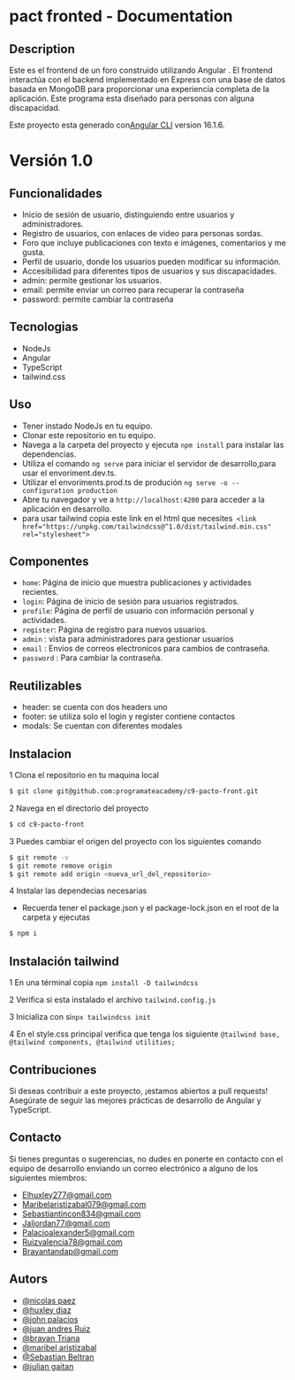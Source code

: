 # pact fronted - Documentation

## Description
Este es el frontend de un foro construido utilizando Angular . El frontend interactúa con el backend implementado en Express con una base de datos basada en MongoDB para proporcionar una experiencia completa de la aplicación. Este programa esta diseñado para personas con alguna discapacidad.

Este proyecto esta generado con[Angular CLI](https://github.com/angular/angular-cli) version 16.1.6.

# Versión 1.0

## Funcionalidades
- Inicio de sesión de usuario, distinguiendo entre usuarios y administradores.
- Registro de usuarios, con enlaces de video para personas sordas.
- Foro que incluye publicaciones con texto e imágenes, comentarios y me gusta.
- Perfil de usuario, donde los usuarios pueden modificar su información.
- Accesibilidad para diferentes tipos de usuarios y sus discapacidades.
- admin: permite gestionar los usuarios.
- email: permite enviar un correo para recuperar la contraseña
- password: permite cambiar la contraseña

## Tecnologias
- NodeJs
- Angular
- TypeScript
- tailwind.css

## Uso
- Tener instado NodeJs en tu equipo.
- Clonar este repositorio en tu equipo.
- Navega a la carpeta del proyecto y ejecuta `npm install` para instalar las dependencias.
- Utiliza el comando `ng serve` para iniciar el servidor de desarrollo,para usar el envoriment.dev.ts.
- Utilizar el envoriments.prod.ts de produción `ng serve -o --configuration production`
- Abre tu navegador y ve a `http://localhost:4200` para acceder a la aplicación en desarrollo.
- para usar tailwind copia este link en el html que necesites` <link href="https://unpkg.com/tailwindcss@^1.0/dist/tailwind.min.css" rel="stylesheet">`

## Componentes

- `home`: Página de inicio que muestra publicaciones y actividades recientes.
- `login`: Página de inicio de sesión para usuarios registrados.
- `profile`: Página de perfil de usuario con información personal y actividades.
- `register`: Página de registro para nuevos usuarios.
- `admin` : vista para administradores para gestionar usuarios
- `email` : Envios de correos electronicos para cambios de contraseña.
- `password` : Para cambiar la contraseña.

## Reutilizables
- header: se cuenta con dos headers uno
- footer: se utiliza solo el login y register contiene contactos
- modals: Se cuentan con diferentes modales

## Instalacion

1 Clona el repositorio en tu maquina local
```bash
$ git clone git@github.com:programateacademy/c9-pacto-front.git
```

2 Navega en el directorio del proyecto 
```bash
$ cd c9-pacto-front
```

3 Puedes cambiar el origen del proyecto con los siguientes comando

```bash
$ git remote -v
$ git remote remove origin
$ git remote add origin <nueva_url_del_repositorio>
```

4 Instalar las dependecias necesarias
- Recuerda tener el package.json y el package-lock.json en el root de la carpeta y ejecutas

```bash
$ npm i
```

## Instalación tailwind
1 En una términal copia `npm install -D tailwindcss`

2 Verifica si esta instalado el archivo `tailwind.config.js` 

3 Inicializa con  si`npx tailwindcss init`

4 En el style.css principal verifica que tenga los siguiente `@tailwind base, @tailwind components, @tailwind utilities;`


## Contribuciones

Si deseas contribuir a este proyecto, ¡estamos abiertos a pull requests! Asegúrate de seguir las mejores prácticas de desarrollo de Angular y TypeScript.

## Contacto

Si tienes preguntas o sugerencias, no dudes en ponerte en contacto con el equipo de desarrollo enviando un correo electrónico a alguno de los siguientes miembros:

- [Elhuxley277@gmail.com](mailto:elhuxley277@gmail.com)
- [Maribelaristizabal079@gmail.com](mailto:maribelaristizabal079@gmail.com)
- [Sebastiantincon834@gmail.com](mailto:sebastiantincon834@gmail.com)
- [Jaljordan77@gmail.com](mailto:jaljordan77@gmail.com)
- [Palacioalexander5@gmail.com](mailto:palacioalexander5@gmail.com)
- [Ruizvalencia78@gmail.com](mailto:ruizvalencia78@gmail.com)
- [Brayantandap@gmail.com](mailto:brayantandap@gmail.com)

## Autors

- [@nicolas paez](https://github.com/nikolaspaez06)
- [@huxley diaz](https://github.com/heisemberghuxley)
- [@john palacios ](https://github.com/John9135)
- [@juan andres  Ruiz](https://github.com/juan0941)
- [@brayan Triana](https://github.com/Vincent10-o)
- [@maribel aristizabal](https://github.com/maribel-aristizabal)
- [@Sebastian Beltran](https://github.com/Sebastian-Beltran-rincon-22)
- [@julian gaitan](https://github.com/Julian9373)
